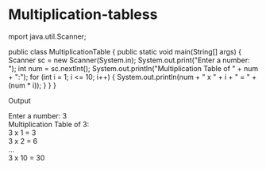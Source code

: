 # Multiplication-tabless
mport java.util.Scanner;

public class MultiplicationTable {
    public static void main(String[] args) {
        Scanner sc = new Scanner(System.in);
        System.out.print("Enter a number: ");
        int num = sc.nextInt();
        System.out.println("Multiplication Table of " + num + ":");
        for (int i = 1; i <= 10; i++) {
            System.out.println(num + " x " + i + " = " + (num * i));
        }
    }
}

Output

Enter a number: 3  
Multiplication Table of 3:  
3 x 1 = 3  
3 x 2 = 6  
...  
3 x 10 = 30
